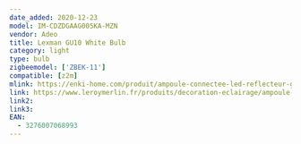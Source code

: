 ```yaml
---
date_added: 2020-12-23
model: IM-CDZDGAAG005KA-MZN
vendor: Adeo
title: Lexman GU10 White Bulb
category: light
type: bulb
zigbeemodel: ['ZBEK-11']
compatible: [z2m]
mlink: https://enki-home.com/produit/ampoule-connectee-led-reflecteur-gu10-52w-variations-blanc-couleurs-lexman/
link: https://www.leroymerlin.fr/produits/decoration-eclairage/ampoule-et-led/ampoule-led/ampoule-gu10/ampoule-led-connectee-reflecteur-gu10-52w-variations-blanc-couleurs-lexman-84372275.html
link2: 
link3: 
EAN: 
  - 3276007068993
---
```

